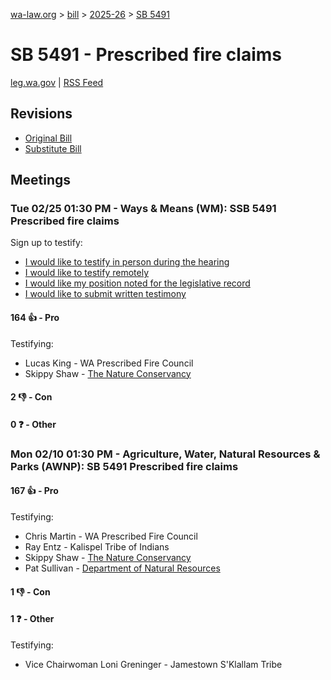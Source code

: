 [wa-law.org](/) > [bill](/bill/) > [2025-26](/bill/2025-26/) > [SB 5491](/bill/2025-26/sb/5491/)

# SB 5491 - Prescribed fire claims
[leg.wa.gov](https://app.leg.wa.gov/billsummary?BillNumber=5491&Year=2025&Initiative=false) | [RSS Feed](./rss.xml)

## Revisions
* [Original Bill](1/)
* [Substitute Bill](S/)

## Meetings
### Tue 02/25 01:30 PM - Ways & Means (WM): SSB 5491 Prescribed fire claims
Sign up to testify:
* [I would like to testify in person during the hearing](https://app.leg.wa.gov/csi/Testifier/Add?chamber=House&mId=32888&aId=164965&caId=26173&tId=1)
* [I would like to testify remotely](https://app.leg.wa.gov/csi/Testifier/Add?chamber=House&mId=32888&aId=164965&caId=26173&tId=2)
* [I would like my position noted for the legislative record](https://app.leg.wa.gov/csi/Testifier/Add?chamber=House&mId=32888&aId=164965&caId=26173&tId=3)
* [I would like to submit written testimony](https://app.leg.wa.gov/csi/Testifier/Add?chamber=House&mId=32888&aId=164965&caId=26173&tId=4)

#### 164 👍 - Pro
Testifying:
* Lucas King - WA Prescribed Fire Council
* Skippy Shaw - [The Nature Conservancy](/org/the_nature_conservancy/)

#### 2 👎 - Con

#### 0 ❓ - Other

### Mon 02/10 01:30 PM - Agriculture, Water, Natural Resources & Parks (AWNP): SB 5491 Prescribed fire claims
#### 167 👍 - Pro
Testifying:
* Chris Martin - WA Prescribed Fire Council
* Ray Entz - Kalispel Tribe of Indians
* Skippy Shaw - [The Nature Conservancy](/org/the_nature_conservancy/)
* Pat Sullivan - [Department of Natural Resources](/org/department_of_natural_resources/)

#### 1 👎 - Con

#### 1 ❓ - Other
Testifying:
* Vice Chairwoman Loni Greninger - Jamestown S'Klallam Tribe
